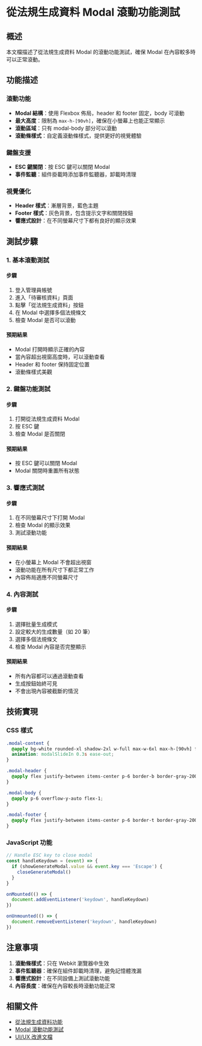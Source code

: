 # 從法規生成資料 Modal 滾動功能測試

## 概述

本文檔描述了從法規生成資料 Modal 的滾動功能測試，確保 Modal 在內容較多時可以正常滾動。

## 功能描述

### 滾動功能
- **Modal 結構**：使用 Flexbox 佈局，header 和 footer 固定，body 可滾動
- **最大高度**：限制為 `max-h-[90vh]`，確保在小螢幕上也能正常顯示
- **滾動區域**：只有 modal-body 部分可以滾動
- **滾動條樣式**：自定義滾動條樣式，提供更好的視覺體驗

### 鍵盤支援
- **ESC 鍵關閉**：按 ESC 鍵可以關閉 Modal
- **事件監聽**：組件掛載時添加事件監聽器，卸載時清理

### 視覺優化
- **Header 樣式**：漸層背景，藍色主題
- **Footer 樣式**：灰色背景，包含提示文字和關閉按鈕
- **響應式設計**：在不同螢幕尺寸下都有良好的顯示效果

## 測試步驟

### 1. 基本滾動測試

#### 步驟
1. 登入管理員帳號
2. 進入「待審核資料」頁面
3. 點擊「從法規生成資料」按鈕
4. 在 Modal 中選擇多個法規條文
5. 檢查 Modal 是否可以滾動

#### 預期結果
- Modal 打開時顯示正確的內容
- 當內容超出視窗高度時，可以滾動查看
- Header 和 footer 保持固定位置
- 滾動條樣式美觀

### 2. 鍵盤功能測試

#### 步驟
1. 打開從法規生成資料 Modal
2. 按 ESC 鍵
3. 檢查 Modal 是否關閉

#### 預期結果
- 按 ESC 鍵可以關閉 Modal
- Modal 關閉時重置所有狀態

### 3. 響應式測試

#### 步驟
1. 在不同螢幕尺寸下打開 Modal
2. 檢查 Modal 的顯示效果
3. 測試滾動功能

#### 預期結果
- 在小螢幕上 Modal 不會超出視窗
- 滾動功能在所有尺寸下都正常工作
- 內容佈局適應不同螢幕尺寸

### 4. 內容測試

#### 步驟
1. 選擇批量生成模式
2. 設定較大的生成數量（如 20 筆）
3. 選擇多個法規條文
4. 檢查 Modal 內容是否完整顯示

#### 預期結果
- 所有內容都可以通過滾動查看
- 生成按鈕始終可見
- 不會出現內容被截斷的情況

## 技術實現

### CSS 樣式
```css
.modal-content {
  @apply bg-white rounded-xl shadow-2xl w-full max-w-6xl max-h-[90vh] flex flex-col;
  animation: modalSlideIn 0.3s ease-out;
}

.modal-header {
  @apply flex justify-between items-center p-6 border-b border-gray-200 flex-shrink-0;
}

.modal-body {
  @apply p-6 overflow-y-auto flex-1;
}

.modal-footer {
  @apply flex justify-between items-center p-6 border-t border-gray-200 bg-gray-50 flex-shrink-0;
}
```

### JavaScript 功能
```javascript
// Handle ESC key to close modal
const handleKeydown = (event) => {
  if (showGenerateModal.value && event.key === 'Escape') {
    closeGenerateModal()
  }
}

onMounted(() => {
  document.addEventListener('keydown', handleKeydown)
})

onUnmounted(() => {
  document.removeEventListener('keydown', handleKeydown)
})
```

## 注意事項

1. **滾動條樣式**：只在 Webkit 瀏覽器中生效
2. **事件監聽器**：確保在組件卸載時清理，避免記憶體洩漏
3. **響應式設計**：在不同設備上測試滾動功能
4. **內容長度**：確保在內容較長時滾動功能正常

## 相關文件

- [從法規生成資料功能](../features/12-batch-generation-feature.md)
- [Modal 滾動功能測試](../testing/03-modal-scroll-test.md)
- [UI/UX 改進文檔](../features/14-add-data-modal-ux-improvement.md) 